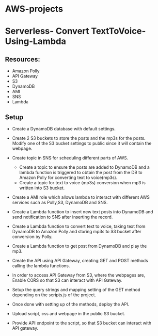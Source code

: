 # AWS-projects

# Serverless- Convert TextToVoice-Using-Lambda

## Resources:
- Amazon Polly
- API Gateway
- S3
- DynamoDB
- AMI
- SNS
- Lambda



## Setup

- Create a DynamoDB database with default settings.
- Create  2 S3 buckets to store the posts and the mp3s for the posts. Modify one of the S3 bucket settings to public since it  will contain the webpage. 
- Create topic in SNS for scheduling different parts of AWS.
	- Create a topic to ensure the posts are added to DynamoDB and  a lambda function is triggered to obtain the post from the DB to Amazon Polly for converting  text to voice(mp3s).
	- Create a topic for text to voice (mp3s) conversion when mp3 is written into S3 bucket.
- Create a AMI role which allows lambda to interact with different  AWS services such as Polly,S3, DynamoDB and SNS.

- Create a Lambda function to insert new text posts into DynamoDB and send notification to SNS after inserting the record.
- Create a Lambda function to convert text to voice, taking text from DynamoDB to Amazon Polly and storing mp3s to S3 bucket after conversion by Polly.
- Create a Lambda function to get post from DynamoDB and play the mp3.
- Create the API using API Gateway, creating GET and POST methods calling the lambda functions.
- In order to access API Gateway from S3, where the webpages are, Enable CORS so that S3 can interact with API Gateway.
- Setup the query strings and mapping setting of the GET method depending on the scripts.js of the project.
- Once done with  setting up of the methods, deploy the API.
- Upload  script, css and webpage in the public S3 bucket.
- Provide  API endpoint to the script, so that S3 bucket can interact with API gateway.
